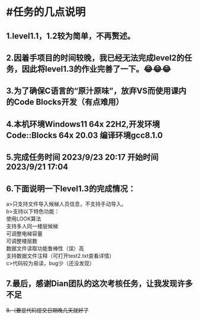#任务的几点说明
==============
1.level1.1，1.2较为简单，不再赘述。  
-

2.因着手项目的时间较晚，我已经无法完成level2的任务，因此将level1.3的作业完善了一下。😂😂😂  
-

3.为了确保C语言的“原汁原味”，放弃VS而使用课内的Code Blocks开发（有点难用）  
-

4.本机环境Windows11 64x 22H2,开发环境Code::Blocks 64x 20.03  编译环境gcc8.1.0  
-

5.完成任务时间 2023/9/23 20:17 开始时间 2023/9/21 17:04  
-

6.下面说明一下level1.3的完成情况：  
-
  a>只支持文件导入候梯人员信息，不支持手动导入。  
  b>支持以下特色功能：  
    使用LOOK算法  
    支持多人同一楼层候梯  
    可调整电梯容量  
    可调整楼层数  
    数据文件读取功能鲁棒性（误）高  
    支持数据文件注释（可打开test2.txt查看详情）  
  c>代码较为易读，bug少（还没发现）  
  
7.最后，感谢Dian团队的这次考核任务，让我发现许多不足  
-
~~8.（要是代码提交日期晚几天就好了~~  
